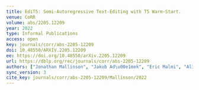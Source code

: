 ```yaml
---
title: EdiT5: Semi-Autoregressive Text-Editing with T5 Warm-Start.
venue: CoRR
volume: abs/2205.12209
year: 2022
type: Informal Publications
access: open
key: journals/corr/abs-2205-12209
doi: 10.48550/ARXIV.2205.12209
ee: https://doi.org/10.48550/arXiv.2205.12209
url: https://dblp.org/rec/journals/corr/abs-2205-12209
authors: ["Jonathan Mallinson", "Jakub Ad\u00e1mek", "Eric Malmi", "Aliaksei Severyn"]
sync_version: 3
cite_key: journals/corr/abs-2205-12209/Mallinson/2022
---
```

